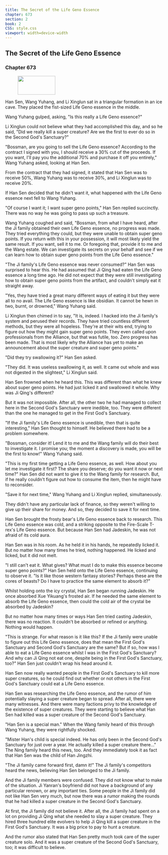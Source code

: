 ```yaml
---
title: The Secret of the Life Geno Essence
chapter: 673
section: 2
book: 2
CSS: style.css
viewport: width=device-width
---
```


## The Secret of the Life Geno Essence

### Chapter 673

<figure>
	<img src="../Images/gem.gif" alt="" id="gem" width="120" height="60" />
</figure>

Han Sen, Wang Yuhang, and Li Xinglun sat in a triangular formation in an ice cave. They placed the fist-sized Life Geno essence in the middle.

Wang Yuhang gulped, asking, "Is this really a Life Geno essence?"

Li Xinglun could not believe what they had accomplished this day, and so he said, "Did we really kill a super creature? Are we the first to ever do so in the Second God's Sanctuary?"

"Bossman, are you going to sell the Life Geno essence? According to the contract I signed with you, I should receive a 30% cut of the proceeds. If you want, I'll pay you the additional 70% and purchase it off you entirely," Wang Yuhang asked, looking at Han Sen.

From the contract that they had signed, it stated that Han Sen was to receive 50%, Wang Yuhang was to receive 30%, and Li Xinglun was to receive 20%.

If Han Sen decided that he didn't want it, what happened with the Life Geno essence next fell to Wang Yuhang.

"Of course I want it; I want super geno points," Han Sen replied succinctly. There was no way he was going to pass up such a treasure.

Wang Yuhang coughed and said, "Bossman, from what I have heard, after the Ji family obtained their own Life Geno essence, no progress was made. They tried everything they could, but they were unable to obtain super geno points. If you return with this in your possession, it will most likely yield the same result. If you want, sell it to me. Or foregoing that, provide it to me and the Wang estate. We can investigate its secrets on your behalf and see if we can learn how to obtain super geno points from the Life Geno essence."

"The Ji family's Life Geno essence was never consumed?" Han Sen was surprised to hear this. He had assumed that Ji Qing had eaten the Life Geno essence a long time ago. He did not expect that they were still investigating how to obtain super geno points from the artifact, and couldn't simply eat it straight away.

"Yes, they have tried a great many different ways of eating it but they were all to no avail. The Life Geno essence is like obsidian. It cannot be hewn in two, burnt, or drowned," Wang Yuhang said.

Li Xinglun then chimed in to say, "It is, indeed. I hacked into the Ji family's system and perused their records. They have tried countless different methods, but they were all hopeless. They're at their wits end, trying to figure out how they might gain super geno points. They even called upon professionals from the Alliance, but that was futile, too. Zero progress has been made. That is most likely why the Alliance has yet to make an announcement about the super creature and super geno points."

"Did they try swallowing it?" Han Sen asked.

"They did. It was useless swallowing it, as well. It came out whole and was not digested in the slightest," Li Xinglun said.

Han Sen frowned when he heard this. This was different than what he knew about super geno points. He had just licked it and swallowed it whole. Why was Ji Qing's different?

But it was not impossible. After all, the other two he had managed to collect here in the Second God's Sanctuary were inedible, too. They were different than the one he managed to get in the First God's Sanctuary.

"If the Ji family's Life Geno essence is unedible, then that is quite interesting," Han Sen thought to himself. He believed there had to be a problem somewhere.

"Bossman, consider it! Lend it to me and the Wang family will do their best to investigate it. I promise you; the moment a discovery is made, you will be the first to know!" Wang Yuhang said.

"This is my first time getting a Life Geno essence, as well. How about you let me investigate it first? The share you deserve; do you want it now or next time?" Han Sen did not want to give it to the Wang family for research. But, if he really couldn't figure out how to consume the item, then he might have to reconsider.

"Save it for next time," Wang Yuhang and Li Xinglun replied, simultaneously.

They didn't have any particular lack of finance, so they weren't willing to give up their share for money. And so, they decided to save it for next time.

Han Sen brought the frosty bear's Life Geno essence back to research. This Life Geno essence was cold, and a striking opposite to the Fire-Scale T-rex's Life Geno essence. But because Han Sen had Jadeskin, he was not afraid of its cold aura.

Han Sen was in his room. As he held it in his hands, he repeatedly licked it. But no matter how many times he tried, nothing happened. He licked and licked, but it did not melt.

"I still can't eat it. What gives? What must I do to make this essence become super geno points?" Han Sen held onto the Life Geno essence, continuing to observe it. "Is it like those western fantasy stories? Perhaps these are the cores of beasts? Do I have to practice the same element to absorb it?"

Whilst holding onto the icy crystal, Han Sen began running Jadeskin. He once absorbed Xue Yikuang's frosted air. If he needed the same element to absorb the Life Geno essence, then could the cold air of the crystal be absorbed by Jadeskin?

But no matter how many times or ways Han Sen tried casting Jadeskin, there was no reaction. It couldn't be absorbed or refined or anything. Nothing would happen.

"This is strange. For what reason is it like this? If the Ji family were unable to figure out this Life Geno essence, does that mean the First God's Sanctuary and Second God's Sanctuary are the same? But if so, how was I able to eat a Life Geno essence whilst I was in the First God's Sanctuary? And why can Ji Qing not eat one, despite being in the First God's Sanctuary, too?" Han Sen just couldn't wrap his head around it.

Han Sen now really wanted people in the First God's Sanctuary to kill more super creatures, so he could find out whether or not others in the First God's Sanctuary could eat a Life Geno essence.

Han Sen was researching the Life Geno essence, and the rumor of him potentially slaying a super creature began to spread. After all, there were many witnesses. And there were many factions privy to the knowledge of the existence of super creatures. They were starting to believe what Han Sen had killed was a super creature of the Second God's Sanctuary.

"Han Sen is a special man." When the Wang family heard of this through Wang Yuhang, they were rightfully shocked.

"Mister Han's child is special indeed. He has only been in the Second God's Sanctuary for just over a year. He actually killed a super creature there..." The Ning family heard this news, too. And they immediately took it as fact that Han Sen was the child of Han Jingzhi.

"The Ji family came forward first, damn it!" The Ji family's competitors heard the news, believing Han Sen belonged to the Ji family.

And the Ji family members were confused. They did not know what to make of the situation. Ji Yanran's boyfriend did not have a background of any particular renown, or any important ties. Some people in the Ji family did not like Han Sen very much, but now there was a rumor making the rounds that he had killed a super creature in the Second God's Sanctuary.

At first, the Ji family did not believe it. After all, the Ji family had spent on a lot on providing Ji Qing what she needed to slay a super creature. They hired three hundred elite evolvers to help Ji Qing kill a super creature in the First God's Sanctuary. It was a big price to pay to hunt a creature.

And the rumor also stated that Han Sen pretty much took care of the super creature solo. And it was a super creature of the Second God's Sanctuary, too; it was difficult to believe.